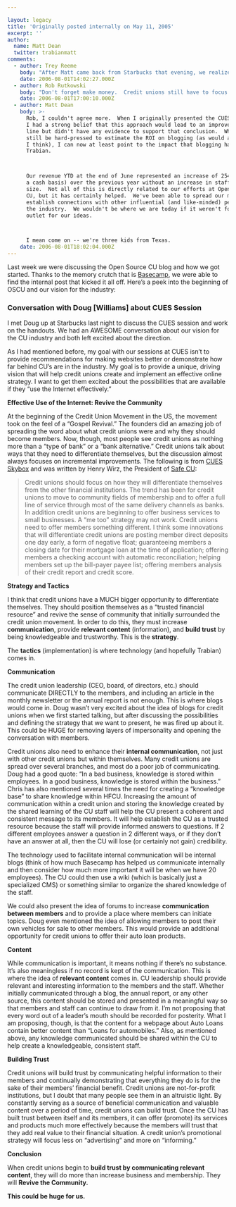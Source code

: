 ```yaml
---

layout: legacy
title: 'Originally posted internally on May 11, 2005'
excerpt: ''
author:
  name: Matt Dean
  twitter: trabianmatt
comments:
  - author: Trey Reeme
    body: "After Matt came back from Starbucks that evening, we realized that we had a message - and we needed a place to get that message out.  Thus Open Source CU was born.  \n\nIt meant we'd be changing the way that credit unions interact with members - and the message of transparency (especially online) was something few others were (and are) preaching.\n\nI believe we've stuck to that initial vision (by example and in the topics we've covered), and it fires me up to see that internal post again."
    date: 2006-08-01T14:02:27.000Z
  - author: Rob Rutkowski
    body: "Don't forget make money.  Credit unions still have to focus on the bottom line.  Although I do agree that the things you've identified are essential.  They can form the basis for increasing a credit union's membership base.  Just like in \"Field of Dreams,\" if you build [them] they will come."
    date: 2006-08-01T17:00:10.000Z
  - author: Matt Dean
    body: >-
      Rob, I couldn't agree more.  When I originally presented the CUES session
      I had a strong belief that this approach would lead to an improved bottom
      line but didn't have any evidence to support that conclusion.  While I'd
      still be hard-pressed to estimate the ROI on blogging (as would anybody,
      I think), I can now at least point to the impact that blogging has had on
      Trabian.



      Our revenue YTD at the end of June represented an increase of 254% (on
      a cash basis) over the previous year without an increase in staff
      size.  Not all of this is directly related to our efforts at Open Source
      CU, but it has certainly helped.  We've been able to spread our message and
      establish connections with other influential (and like-minded) people in
      the industry.  We wouldn't be where we are today if it weren't for this
      outlet for our ideas.



      I mean come on -- we're three kids from Texas.
    date: 2006-08-01T18:02:04.000Z
---
```


<p>Last week we were discussing the Open Source CU blog and how we got started.  Thanks to the memory crutch that is <a href="http://basecamphq.com/?referrer=trabian">Basecamp</a>, we were able to find the internal post that kicked it all off.  Here&#8217;s a peek into the beginning of <span class="caps">OSCU</span> and our vision for the industry:</p>
<h3>Conversation with Doug [Williams] about <span class="caps">CUES</span> Session</h3>
<p>I met Doug up at Starbucks last night to discuss the <span class="caps">CUES</span> session and work on the handouts.  We had an <span class="caps">AWESOME</span> conversation about our vision for the CU industry and both left excited about the direction.</p>
<p>As I had mentioned before, my goal with our sessions at <span class="caps">CUES</span> isn&#8217;t to provide recommendations for making websites better or demonstrate how far behind CU&#8217;s are in the industry.  My goal is to provide a unique, driving vision that will help credit unions create and implement an effective online strategy.  I want to get them excited about the possibilities that are available if they &#8220;use the Internet effectively.&#8221;</p>
<p><strong>Effective Use of the Internet: Revive the Community</strong></p>
<p>At the beginning of the Credit Union Movement in the US, the movement took on the feel of a &#8220;Gospel Revival.&#8221;  The founders did an amazing job of spreading the word about what credit unions were and why they should become members.  Now, though, most people see credit unions as nothing more than a &#8220;type of bank&#8221; or a &#8220;bank alternative.&#8221;  Credit unions talk about ways that they need to differentiate themselves, but the discussion almost always focuses on incremental improvements.  The following is from <a href="http://cuesskybox.typepad.com/skybox/2004/12/the_future_of_c.html"><span class="caps">CUES</span> Skybox</a> and was written by Henry Wirz, the President of <a href="http://www.safecu.org/">Safe CU</a>:</p>
<blockquote>
<p>Credit unions should focus on how they will differentiate themselves from the other financial institutions. The trend has been for credit unions to move to community fields of membership and to offer a full line of service through most of the same delivery channels as banks. In addition credit unions are beginning to offer business services to small businesses. A &#8220;me too&#8221; strategy may not work. Credit unions need to offer members something different. I think some innovations that will differentiate credit unions are posting member direct deposits one day early, a form of negative float; guaranteeing members a closing date for their mortgage loan at the time of application; offering members a checking account with automatic reconciliation; helping members set up the bill-payer payee list; offering members analysis of their credit report and credit score.</p>
</blockquote>
<p><strong>Strategy and Tactics</strong></p>
<p>I think that credit unions have a <span class="caps">MUCH</span> bigger opportunity to differentiate themselves.  They should position themselves as a &#8220;trusted financial resource&#8221; and revive the sense of community that initially surrounded the credit union movement.  In order to do this, they must increase <strong>communication</strong>, provide <strong>relevant content</strong> (information), and <strong>build trust</strong> by being knowledgeable and trustworthy.  This is the <strong>strategy</strong>.</p>
<p>The <strong>tactics</strong> (implementation) is where technology (and hopefully Trabian) comes in.</p>
<p><strong>Communication</strong></p>
<p>The credit union leadership (CEO, board, of directors, etc.) should communicate <span class="caps">DIRECTLY</span> to the members, and including an article in the monthly newsletter or the annual report is not enough.  This is where blogs would come in.  Doug wasn&#8217;t very excited about the idea of blogs for credit unions when we first started talking, but after discussing the possibilities and defining the strategy that we want to present, he was fired up about it.  This could be <span class="caps">HUGE</span> for removing layers of impersonality and opening the conversation with members.</p>
<p>Credit unions also need to enhance their <strong>internal communication</strong>, not just with other credit unions but within themselves.  Many credit unions are spread over several branches, and most do a poor job of communicating.  Doug had a good quote: &#8220;In a bad business, knowledge is stored within employees.  In a good business, knowledge is stored within the business.&#8221;  Chris has also mentioned several times the need for creating a &#8220;knowledge base&#8221; to share knowledge within <span class="caps">HFCU</span>.  Increasing the amount of communication within a credit union and storing the knowledge created by the shared learning of the CU staff will help the CU present a coherent and consistent message to its members.  It will help establish the CU as a trusted resource because the staff will provide informed answers to questions.  If 2 different employees answer a question in 2 different ways, or if they don&#8217;t have an answer at all, then the CU will lose (or certainly not gain) credibility.</p>
<p>The technology used to facilitate internal communication will be internal blogs (think of how much Basecamp has helped us communicate internally and then consider how much more important it will be when we have 20 employees).  The CU could then use a wiki (which is basically just a specialized <span class="caps">CMS</span>) or something similar to organize the shared knowledge of the staff.</p>
<p>We could also present the idea of forums to increase <strong>communication between members</strong> and to provide a place where members can initiate topics.  Doug even mentioned the idea of allowing members to post their own vehicles for sale to other members.  This would provide an additional opportunity for credit unions to offer their auto loan products.</p>
<p><strong>Content</strong></p>
<p>While communication is important, it means nothing if there&#8217;s no substance.  It&#8217;s also meaningless if no record is kept of the communication.  This is where the idea of <strong>relevant content</strong> comes in.  CU leadership should provide relevant and interesting information to the members and the staff.  Whether initially communicated through a blog, the annual report, or any other source, this content should be stored and presented in a meaningful way so that members and staff can continue to draw from it.  I&#8217;m not proposing that every word out of a leader&#8217;s mouth should be recorded for posterity.  What I am proposing, though, is that the content for a webpage about Auto Loans contain better content than &#8220;Loans for automobiles.&#8221;  Also, as mentioned above, any knowledge communicated should be shared within the CU to help create a knowledgeable, consistent staff.</p>
<p><strong>Building Trust</strong></p>
<p>Credit unions will build trust by communicating helpful information to their members and continually demonstrating that everything they do is for the sake of their members&#8217; financial benefit.  Credit unions are not-for-profit institutions, but I doubt that many people see them in an altruistic light.  By constantly serving as a source of beneficial communication and valuable content over a period of time, credit unions can build trust.  Once the CU has built trust between itself and its members, it can offer (promote) its services and products much more effectively because the members will trust that they add real value to their financial situation.  A credit union&#8217;s promotional strategy will focus less on &#8220;advertising&#8221; and more on &#8220;informing.&#8221;</p>
<p><strong>Conclusion</strong></p>
<p>When credit unions begin to <strong>build trust by communicating relevant content</strong>, they will do more than increase business and membership.  They will <strong>Revive the Community.</strong></p>
<p><strong>This could be huge for us.</strong></p>
